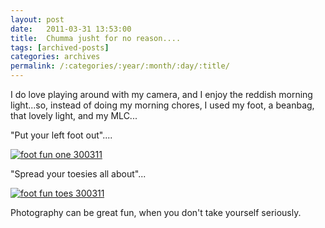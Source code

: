 ```yaml
---
layout: post
date:	2011-03-31 13:53:00
title:  Chumma jusht for no reason....
tags: [archived-posts]
categories: archives
permalink: /:categories/:year/:month/:day/:title/
---
```

I do love playing around with my camera, and I enjoy the reddish morning light...so, instead of doing my morning chores, I used my foot, a beanbag, that lovely light, and my MLC...


"Put your left foot out"....


<a href="http://s1142.photobucket.com/albums/n602/Deepapctrsglr/?action=view&amp;current=IMG_5681.jpg" target="_blank"><img src="http://i1142.photobucket.com/albums/n602/Deepapctrsglr/IMG_5681.jpg" border="0" alt="foot fun one 300311"></a>


"Spread your toesies all about"...


<a href="http://s1142.photobucket.com/albums/n602/Deepapctrsglr/?action=view&amp;current=IMG_5683.jpg" target="_blank"><img src="http://i1142.photobucket.com/albums/n602/Deepapctrsglr/IMG_5683.jpg" border="0" alt="foot fun toes 300311"></a>

Photography can be great fun, when you don't take yourself seriously.
